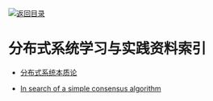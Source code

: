 [![返回目录](https://parg.co/UGo)](https://parg.co/b4z) 


 


 


 



# 分布式系统学习与实践资料索引



- [分布式系统本质论](http://www.52cs.org/) 



- [In search of a simple consensus algorithm](http://rystsov.info/2017/02/15/simple-consensus.html)